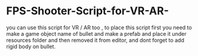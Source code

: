 # FPS-Shooter-Script-for-VR-AR-
you can use this script for VR / AR too ,  to place this script first you need to make a game object name of bullet and make a prefab and place it under resources folder and then removed it from editor, and dont forget to add rigid body on bullet.
